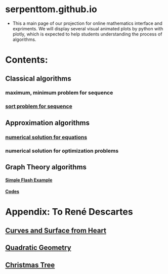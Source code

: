 # serpenttom.github.io

- This a main page of our projection for online mathematics interface and expriments. We will display several visual animated plots by python with plotly, which is expected to help students understanding the process of algorithms.


# Contents: 
## Classical algorithms 
### maximum, minimum problem for sequence
### [sort problem for sequence](https://serpenttom.github.io/sort_methods.html)

## Approximation algorithms
### [numerical solution for equations](https://serpenttom.github.io/equation_methods.html)
### numerical solution for optimization problems

## Graph Theory algorithms

#### [Simple Flash Example]( https://serpenttom.github.io/worm.html)
#### [Codes]( https://serpenttom.github.io/worm_trry.py)

# Appendix: To René Descartes
## [Curves and Surface from Heart](https://serpenttom.github.io/Heart.html)
## [Quadratic Geometry](https://serpenttom.github.io/Quadratic_geometry.html)
## [Christmas Tree](https://serpenttom.github.io/Xmax%20Tree.html)
